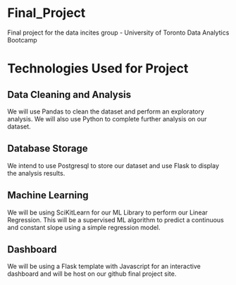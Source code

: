 # Final_Project
Final project for the data incites group - University of Toronto Data Analytics Bootcamp 

# Technologies Used for Project

## Data Cleaning and Analysis
We will use Pandas to clean the dataset and perform an exploratory analysis.  We will also use Python to complete further analysis on our dataset.

## Database Storage
We intend to use Postgresql to store our dataset and use Flask to display the analysis results.

## Machine Learning
We will be using SciKitLearn for our ML Library to perform our Linear Regression.  This will be a supervised ML algorithm to predict a continuous and constant slope using a simple regression model.

## Dashboard
We will be using a Flask template with Javascript for an interactive dashboard and will be host on our github final project site.